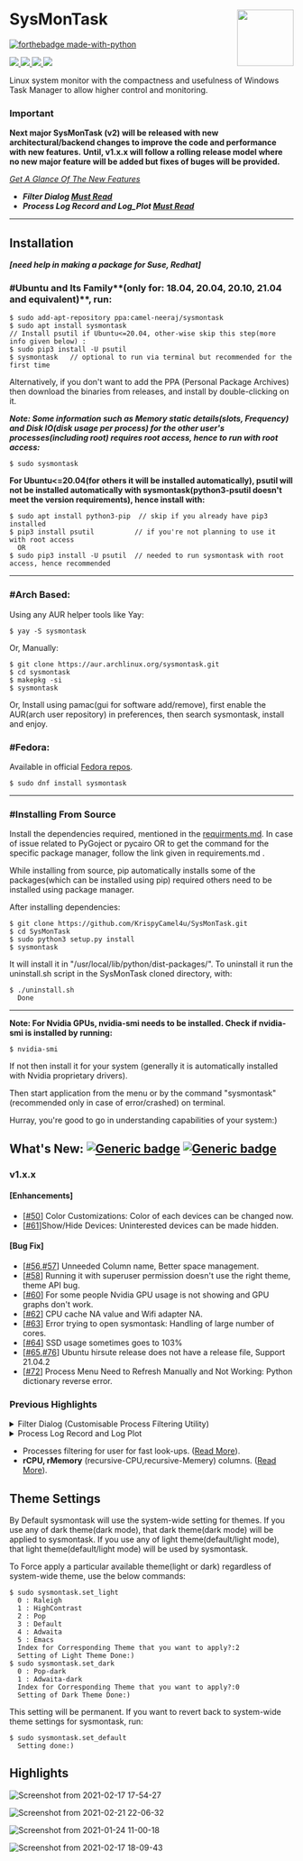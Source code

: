 # SysMonTask  <img align="right" width="100" height="100" src="https://user-images.githubusercontent.com/48773008/108200308-4d170080-7144-11eb-8354-0c528c7b1ac2.png">
[![forthebadge made-with-python](http://ForTheBadge.com/images/badges/made-with-python.svg)](https://www.python.org/)

<p align="left">
<a href="https://github.com/KrispyCamel4u/SysMonTask/commit-activity">
    <img src="https://img.shields.io/badge/Maintained%3F-yes-green.svg">
</a>

<a href="https://github.com/KrispyCamel4u/SysMonTask/tags/">
    <img src="https://img.shields.io/github/v/tag/KrispyCamel4u/SysMonTask.svg">
</a>
<a href="https://github.com/KrispyCamel4u/SysMonTask/master/LICENSE">
    <img src="https://img.shields.io/github/license/KrispyCamel4u/SysMonTask.svg">
</a>

<a href="https://github.com/KrispyCamel4u">
    <img src="https://img.shields.io/badge/Need%20help%3F-Ask-27B89C">
</a>
</p>

Linux system monitor with the compactness and usefulness of Windows Task Manager to allow higher control and monitoring.

### Important
**Next major SysMonTask (v2) will be released with new architectural/backend changes to improve the code and performance with new features.**
**Until, v1.x.x will follow a rolling release model where no new major feature will be added but fixes of buges will be provided.**

*[Get A Glance Of The New Features](https://github.com/KrispyCamel4u/SysMonTask#whats-new--)*
- ***Filter Dialog [Must Read](https://github.com/KrispyCamel4u/SysMonTask/blob/master/DOCS.md#filter-dialog-view-filter)***
- ***Process Log Record and Log_Plot [Must Read](https://github.com/KrispyCamel4u/SysMonTask/blob/master/DOCS.md#process-log-recordplot)***

---

## Installation
***[need help in making a package for Suse, Redhat]***

### #Ubuntu and Its Family**(only for: 18.04, 20.04, 20.10, 21.04 and equivalent)**, run:
```
$ sudo add-apt-repository ppa:camel-neeraj/sysmontask
$ sudo apt install sysmontask
// Install psutil if Ubuntu<=20.04, other-wise skip this step(more info given below) :
$ sudo pip3 install -U psutil
$ sysmontask   // optional to run via terminal but recommended for the first time
```
Alternatively, if you don't want to add the PPA (Personal Package Archives) then download the binaries from releases, and install by double-clicking on it.

***Note: Some information such as Memory static details(slots, Frequency) and Disk IO(disk usage per process) for the other user's processes(including root) requires root access, hence to run with root access:***
```
$ sudo sysmontask
```
**For Ubuntu<=20.04(for others it will be installed automatically), psutil will not be installed automatically with sysmontask(python3-psutil doesn't meet the version requirements), hence install with:**

```
$ sudo apt install python3-pip  // skip if you already have pip3 installed
$ pip3 install psutil          // if you're not planning to use it with root access
  OR
$ sudo pip3 install -U psutil  // needed to run sysmontask with root access, hence recommended
```
---

### #Arch Based:
Using any AUR helper tools like Yay:
```
$ yay -S sysmontask
```
Or, Manually:
```
$ git clone https://aur.archlinux.org/sysmontask.git
$ cd sysmontask
$ makepkg -si
$ sysmontask
```
Or,
Install using pamac(gui for software add/remove), first enable the AUR(arch user repository) in preferences, then search sysmontask, install and enjoy.

### #Fedora:

Available in official [Fedora repos](https://src.fedoraproject.org/rpms/sysmontask).
```
$ sudo dnf install sysmontask
```
---
### #Installing From Source
Install the dependencies required, mentioned in the [requirments.md](https://github.com/KrispyCamel4u/SysMonTask/blob/master/requirements.md). In case of issue related to PyGoject or pycairo OR to get the command for the specific package manager, follow the link given in requirements.md .

While installing from source, pip automatically installs some of the packages(which can be installed using pip) required others need to be installed using package manager.

After installing dependencies:
```
$ git clone https://github.com/KrispyCamel4u/SysMonTask.git
$ cd SysMonTask
$ sudo python3 setup.py install
$ sysmontask
```
It will install it in "/usr/local/lib/python<version>/dist-packages/".
To uninstall it run the uninstall.sh script in the SysMonTask cloned directory, with:
```
$ ./uninstall.sh
  Done
```

---

**Note: For Nvidia GPUs, nvidia-smi needs to be installed. Check if nvidia-smi is installed by running:**
```
$ nvidia-smi
```
If not then install it for your system (generally it is automatically installed with Nvidia proprietary drivers).

Then start application from the menu or by the command "sysmontask" (recommended only in case of error/crashed) on terminal.

Hurray, you're good to go in understanding capabilities of your system:)


## What's New: [![Generic badge](https://img.shields.io/badge/What's_New-History-red.svg)](https://github.com/KrispyCamel4u/SysMonTask/blob/master/HISTORY.md) [![Generic badge](https://img.shields.io/badge/Read_More-Docs-blueviolet.svg)](https://github.com/KrispyCamel4u/SysMonTask/blob/master/DOCS.md)

### v1.x.x
#### [Enhancements]
- [[#50](https://github.com/KrispyCamel4u/SysMonTask/issues/50)] Color Customizations: Color of each devices can be changed now.
- [[#61](https://github.com/KrispyCamel4u/SysMonTask/issues/50)]Show/Hide Devices: Uninterested devices can be made hidden.

#### [Bug Fix]
- [[#56](https://github.com/KrispyCamel4u/SysMonTask/issues/56),[#57](https://github.com/KrispyCamel4u/SysMonTask/issues/57)] Unneeded Column name, Better space management.
- [[#58](https://github.com/KrispyCamel4u/SysMonTask/issues/58)] Running it with superuser permission doesn't use the right theme, theme API bug.
- [[#60](https://github.com/KrispyCamel4u/SysMonTask/issues/60)] For some people Nvidia GPU usage is not showing and GPU graphs don't work.
- [[#62](https://github.com/KrispyCamel4u/SysMonTask/issues/62)] CPU cache NA value and Wifi adapter NA.
- [[#63](https://github.com/KrispyCamel4u/SysMonTask/issues/63)] Error trying to open sysmontask: Handling of large number of cores.
- [[#64](https://github.com/KrispyCamel4u/SysMonTask/issues/64)] SSD usage sometimes goes to 103%
- [[#65](https://github.com/KrispyCamel4u/SysMonTask/issues/65),[#76](https://github.com/KrispyCamel4u/SysMonTask/issues/76)] Ubuntu hirsute release does not have a release file, Support 21.04.2
- [[#72](https://github.com/KrispyCamel4u/SysMonTask/issues/72)] Process Menu Need to Refresh Manually and Not Working: Python dictionary reverse error.

### Previous Highlights
<details>
 <summary>Filter Dialog (Customisable Process Filtering Utility)</summary>

 Highly Customisable fearure to preicisely pin-point the unwanted process to filter them out. Can be accesed from **View->Filter**
 **Strict Syntex and semantic** need to be followed to use it, ***Hence [Must Read](https://github.com/KrispyCamel4u/SysMonTask/blob/master/DOCS.md#filter-dialog-view-filter) the Docs to use it***
 ![Screenshot from 2021-04-14 22-42-58](https://user-images.githubusercontent.com/48773008/114751481-d298e480-9d72-11eb-8fc2-13b370b557f2.png)

 A simple TYPE:I use given below:

 To filter out process which contains a peculiar word in its Name, Owner and Command, add the word in Filter as given below:
 ```<word>:1```

 ***NOTE:** Using without Filter will show all the processes. Since python is not a Fast executing language, the CPU utilisation will be more than 1% in steady state. Using Filter to remove all root process reduces the burden a improved performance can be seen. Hence for **low end systems** use FILTER.*

</details>

<details>
    <summary>Process Log Record and Log Plot</summary>

Process performance metrics can be recorded as Logs in **$HOME/sysmontask_log** directory using Record button on selected process and can be visualised using Log_Plot. [Read More](https://github.com/KrispyCamel4u/SysMonTask/blob/master/DOCS.md#process-log-recordplot)

**Record**

![Screenshot from 2021-04-14 22-42-58](https://user-images.githubusercontent.com/48773008/114751481-d298e480-9d72-11eb-8fc2-13b370b557f2.png)

**Log_Plot** utility uses matplotlib(python3-matplotlib) and it is not installed automatically. To use it install matplotlib via pip3 or pacakge manager.

![Screenshot from 2021-04-16 11-42-51](https://user-images.githubusercontent.com/48773008/114979668-ea728480-9ea8-11eb-8655-e8730a32418e.png)


</details>

- Processes filtering for user for fast look-ups. ([Read More](https://github.com/KrispyCamel4u/SysMonTask/blob/master/DOCS.md)).
- **rCPU, rMemory** (recursive-CPU,recursive-Memery) columns. ([Read More](https://github.com/KrispyCamel4u/SysMonTask/blob/master/DOCS.md)).


## Theme Settings

By Default sysmontask will use the system-wide setting for themes. If you use any of dark theme(dark mode), that dark theme(dark mode) will be applied to sysmontask. If you use any of light theme(default/light mode), that light theme(default/light mode) will be used by sysmontask.

To Force apply a particular available theme(light or dark) regardless of system-wide theme, use the below commands:
```
$ sudo sysmontask.set_light
  0 : Raleigh
  1 : HighContrast
  2 : Pop
  3 : Default
  4 : Adwaita
  5 : Emacs
  Index for Corresponding Theme that you want to apply?:2
  Setting of Light Theme Done:)
$ sudo sysmontask.set_dark
  0 : Pop-dark
  1 : Adwaita-dark
  Index for Corresponding Theme that you want to apply?:0
  Setting of Dark Theme Done:)
  ```
This setting will be permanent. If you want to revert back to system-wide theme settings for sysmontask, run:
```
$ sudo sysmontask.set_default
  Setting done:)
```

## Highlights
![Screenshot from 2021-02-17 17-54-27](https://user-images.githubusercontent.com/48773008/108204170-79814b80-7149-11eb-8b1f-843a1efa8d42.png)

![Screenshot from 2021-02-21 22-06-32](https://user-images.githubusercontent.com/48773008/108631693-1bc66980-7491-11eb-8b1e-59df9622bd32.png)

![Screenshot from 2021-01-24 11-00-18](https://user-images.githubusercontent.com/48773008/105622210-7ab6a580-5e35-11eb-9a43-8f09c0efbdb2.png)

![Screenshot from 2021-02-17 18-09-43](https://user-images.githubusercontent.com/48773008/108212228-a33f7000-7153-11eb-9d3d-2c56d411efc7.png)



